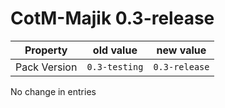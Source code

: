# CotM-Majik 0.3-release

Property | old value | new value
---|---|---
Pack Version | `0.3-testing` | `0.3-release`

No change in entries




